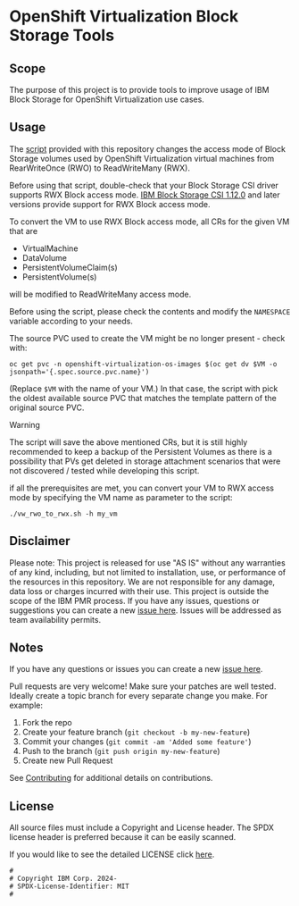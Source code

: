 # OpenShift Virtualization Block Storage Tools

## Scope

The purpose of this project is to provide tools to improve usage of IBM Block Storage for OpenShift Virtualization use cases.

## Usage

The [script](src/vm_rwo_to_rwx.sh) provided with this repository changes the
access mode of Block Storage volumes used by OpenShift Virtualization virtual
machines from RearWriteOnce (RWO) to ReadWriteMany (RWX).

Before using that script, double-check that your Block Storage CSI driver
supports RWX Block access mode. [IBM Block Storage CSI 1.12.0](https://www.ibm.com/docs/en/stg-block-csi-driver/1.12.0)
and later versions provide support for RWX Block access mode.

To convert the VM to use RWX Block access mode, all CRs for the given VM that are

- VirtualMachine
- DataVolume
- PersistentVolumeClaim(s)
- PersistentVolume(s)

will be modified to ReadWriteMany access mode.

Before using the script, please check the contents and modify the `NAMESPACE`
variable according to your needs.

The source PVC used to create the VM might be no longer present - check with:

```shell
oc get pvc -n openshift-virtualization-os-images $(oc get dv $VM -o jsonpath='{.spec.source.pvc.name}')
```

(Replace `$VM` with the name of your VM.)
In that case, the script with pick the oldest available source PVC that matches
the template pattern of the original source PVC.

> [!WARNING]
> The script will save the above mentioned CRs, but it is still highly
> recommended to keep a backup of the Persistent Volumes as there is a
> possibility that PVs get deleted in storage attachment scenarios that were
> not discovered / tested while developing this script.

if all the prerequisites are met, you can convert your VM to RWX access mode by
specifying the VM name as parameter to the script:

```shell
./vw_rwo_to_rwx.sh -h my_vm
```

## Disclaimer

Please note: This project is released for use "AS IS" without any warranties of
any kind, including, but not limited to installation, use, or performance of
the resources in this repository. We are not responsible for any damage, data
loss or charges incurred with their use. This project is outside the scope of
the IBM PMR process. If you have any issues, questions or suggestions you can
create a new [issue here](issues). Issues will be addressed as team
availability permits.

## Notes

If you have any questions or issues you can create a new [issue here](issues).

Pull requests are very welcome! Make sure your patches are well tested.
Ideally create a topic branch for every separate change you make. For
example:

1. Fork the repo
2. Create your feature branch (`git checkout -b my-new-feature`)
3. Commit your changes (`git commit -am 'Added some feature'`)
4. Push to the branch (`git push origin my-new-feature`)
5. Create new Pull Request

See [Contributing](CONTRIBUTING.md) for additional details on contributions.

## License

All source files must include a Copyright and License header. The SPDX license
header is preferred because it can be easily scanned.

If you would like to see the detailed LICENSE click [here](LICENSE).

```text
#
# Copyright IBM Corp. 2024-
# SPDX-License-Identifier: MIT
#
```
